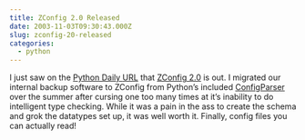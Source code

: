 ```yaml
---
title: ZConfig 2.0 Released
date: 2003-11-03T09:30:43.000Z
slug: zconfig-20-released
categories:
  - python
---
```

I just saw on the [Python Daily <span class="caps">URL</span>][1]  that [ZConfig 2.0][2]  is out. I migrated our internal backup software to ZConfig from Python’s included [ConfigParser][3]  over the summer after cursing one too many times at it’s inability to do intelligent type checking. While it was a pain in the ass to create the schema and grok the datatypes set up, it was well worth it. Finally, config files you can actually read!

 [1]: http://www.pythonware.com/daily
 [2]: http://www.zope.org/Members/fdrake/zconfig/
 [3]: http://www.python.org/doc/lib/module-ConfigParser.html
